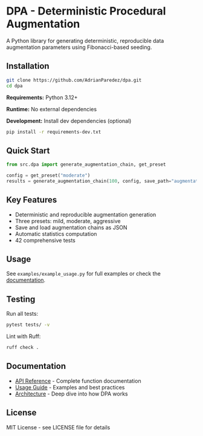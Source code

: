 # DPA - Deterministic Procedural Augmentation

A Python library for generating deterministic, reproducible data augmentation parameters using Fibonacci-based seeding.

## Installation

```bash
git clone https://github.com/AdrianParedez/dpa.git
cd dpa
```

**Requirements:** Python 3.12+

**Runtime:** No external dependencies

**Development:** Install dev dependencies (optional)

```bash
pip install -r requirements-dev.txt
```

## Quick Start

```python
from src.dpa import generate_augmentation_chain, get_preset

config = get_preset("moderate")
results = generate_augmentation_chain(100, config, save_path="augmentations.json")
```

## Key Features

- Deterministic and reproducible augmentation generation
- Three presets: mild, moderate, aggressive
- Save and load augmentation chains as JSON
- Automatic statistics computation
- 42 comprehensive tests

## Usage

See `examples/example_usage.py` for full examples or check the [documentation](docs/).

## Testing

Run all tests:

```bash
pytest tests/ -v
```

Lint with Ruff:

```bash
ruff check .
```

## Documentation

- [API Reference](docs/API.md) - Complete function documentation
- [Usage Guide](docs/GUIDE.md) - Examples and best practices
- [Architecture](docs/ARCHITECTURE.md) - Deep dive into how DPA works

## License

MIT License - see LICENSE file for details